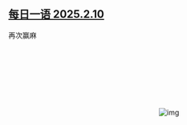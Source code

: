 <!--1739208222000-->
[每日一语 2025.2.10](https://chinadigitaltimes.net/chinese/715744.html)
------

<p>再次赢麻<br><img decoding="async" src="data:image/svg+xml,%3Csvg%20xmlns='http://www.w3.org/2000/svg'%20viewBox='0%200%200%200'%3E%3C/svg%3E" alt="img" data-lazy-src="https://chinadigitaltimes.net/chinese/files/2025/02/2025.2.10.png"><noscript><img decoding="async" src="https://chinadigitaltimes.net/chinese/files/2025/02/2025.2.10.png" alt="img"></noscript></p><div class="addtoany_share_save_container addtoany_content addtoany_content_bottom"><div class="a2a_kit a2a_kit_size_32 addtoany_list" data-a2a-url="https://chinadigitaltimes.net/chinese/715744.html" data-a2a-title="每日一语 2025.2.10"><a class="a2a_button_facebook" href="https://www.addtoany.com/add_to/facebook?linkurl=https%3A%2F%2Fchinadigitaltimes.net%2Fchinese%2F715744.html&amp;linkname=%E6%AF%8F%E6%97%A5%E4%B8%80%E8%AF%AD%202025.2.10" title="Facebook" rel="nofollow noopener" target="_blank"></a><a class="a2a_button_twitter" href="https://www.addtoany.com/add_to/twitter?linkurl=https%3A%2F%2Fchinadigitaltimes.net%2Fchinese%2F715744.html&amp;linkname=%E6%AF%8F%E6%97%A5%E4%B8%80%E8%AF%AD%202025.2.10" title="Twitter" rel="nofollow noopener" target="_blank"></a><a class="a2a_button_telegram" href="https://www.addtoany.com/add_to/telegram?linkurl=https%3A%2F%2Fchinadigitaltimes.net%2Fchinese%2F715744.html&amp;linkname=%E6%AF%8F%E6%97%A5%E4%B8%80%E8%AF%AD%202025.2.10" title="Telegram" rel="nofollow noopener" target="_blank"></a><a class="a2a_button_reddit" href="https://www.addtoany.com/add_to/reddit?linkurl=https%3A%2F%2Fchinadigitaltimes.net%2Fchinese%2F715744.html&amp;linkname=%E6%AF%8F%E6%97%A5%E4%B8%80%E8%AF%AD%202025.2.10" title="Reddit" rel="nofollow noopener" target="_blank"></a><a class="a2a_button_whatsapp" href="https://www.addtoany.com/add_to/whatsapp?linkurl=https%3A%2F%2Fchinadigitaltimes.net%2Fchinese%2F715744.html&amp;linkname=%E6%AF%8F%E6%97%A5%E4%B8%80%E8%AF%AD%202025.2.10" title="WhatsApp" rel="nofollow noopener" target="_blank"></a><a class="a2a_button_email" href="https://www.addtoany.com/add_to/email?linkurl=https%3A%2F%2Fchinadigitaltimes.net%2Fchinese%2F715744.html&amp;linkname=%E6%AF%8F%E6%97%A5%E4%B8%80%E8%AF%AD%202025.2.10" title="Email" rel="nofollow noopener" target="_blank"></a><a class="a2a_button_copy_link" href="https://www.addtoany.com/add_to/copy_link?linkurl=https%3A%2F%2Fchinadigitaltimes.net%2Fchinese%2F715744.html&amp;linkname=%E6%AF%8F%E6%97%A5%E4%B8%80%E8%AF%AD%202025.2.10" title="Copy Link" rel="nofollow noopener" target="_blank"></a><a class="a2a_dd addtoany_share_save addtoany_share" href="https://www.addtoany.com/share"></a></div></div>

